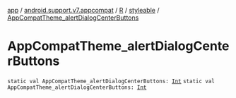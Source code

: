 [app](../../../index.md) / [android.support.v7.appcompat](../../index.md) / [R](../index.md) / [styleable](index.md) / [AppCompatTheme_alertDialogCenterButtons](.)

# AppCompatTheme_alertDialogCenterButtons

`static val AppCompatTheme_alertDialogCenterButtons: `[`Int`](https://kotlinlang.org/api/latest/jvm/stdlib/kotlin/-int/index.html)
`static val AppCompatTheme_alertDialogCenterButtons: `[`Int`](https://kotlinlang.org/api/latest/jvm/stdlib/kotlin/-int/index.html)